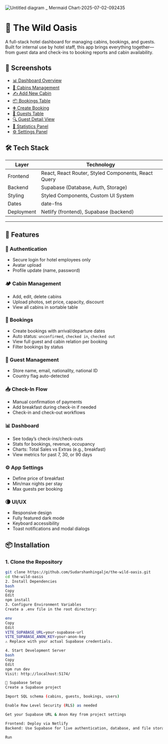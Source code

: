 
![Untitled diagram _ Mermaid Chart-2025-07-02-092435](https://github.com/user-attachments/assets/cfc6423f-e741-4ebb-9eb1-cea680c082ec)
# 🌴 The Wild Oasis

A full-stack hotel dashboard for managing cabins, bookings, and guests.  
Built for internal use by hotel staff, this app brings everything together—from guest data and check-ins to booking reports and cabin availability.


## 📸 Screenshots

- [📊 Dashboard Overview](https://github.com/user-attachments/assets/4a7f30dd-bfb1-4ab3-8ca1-d68272a2c8a4)
- [🏡 Cabins Management](https://github.com/user-attachments/assets/9dfd36a1-fe8c-499d-91dd-daf93623fc89)
- [✍️ Add New Cabin](https://github.com/user-attachments/assets/c64c3f8f-027e-480e-afc1-77a0808143a1)
- [📦 Bookings Table](https://github.com/user-attachments/assets/6f0c3753-4176-4a72-bdf1-a06fe762d317)
- [➕ Create Booking](https://github.com/user-attachments/assets/c6319dc0-28a9-4352-a406-3b04639df3d1)
- [🧑 Guests Table](https://github.com/user-attachments/assets/16eb96d6-11d6-48f3-9371-c82c94040703)
- [🔍 Guest Detail View](https://github.com/user-attachments/assets/9c3d2ef2-c805-4369-953e-6fb9aa65503e)
- [🧮 Statistics Panel](https://github.com/user-attachments/assets/2f3d7953-1ff0-4526-9846-f45b9225e47b)
- [⚙️ Settings Panel](https://github.com/user-attachments/assets/4c6022cf-90f1-4932-b5db-d8a526d36368)

## 🛠 Tech Stack

| Layer     | Technology                                      |
|-----------|--------------------------------------------------|
| Frontend  | React, React Router, Styled Components, React Query |
| Backend   | Supabase (Database, Auth, Storage)              |
| Styling   | Styled Components, Custom UI System             |
| Dates     | date-fns                                        |
| Deployment| Netlify (frontend), Supabase (backend)          |

---

## 🌟 Features

### 🔐 Authentication
- Secure login for hotel employees only
- Avatar upload
- Profile update (name, password)

### 🏕 Cabin Management
- Add, edit, delete cabins
- Upload photos, set price, capacity, discount
- View all cabins in sortable table

### 🧾 Bookings
- Create bookings with arrival/departure dates
- Auto status: `unconfirmed`, `checked in`, `checked out`
- View full guest and cabin relation per booking
- Filter bookings by status

### 👤 Guest Management
- Store name, email, nationality, national ID
- Country flag auto-detected

### 📥 Check-In Flow
- Manual confirmation of payments
- Add breakfast during check-in if needed
- Check-in and check-out workflows

### 📊 Dashboard
- See today’s check-ins/check-outs
- Stats for bookings, revenue, occupancy
- Charts: Total Sales vs Extras (e.g., breakfast)
- View metrics for past 7, 30, or 90 days

### ⚙️ App Settings
- Define price of breakfast
- Min/max nights per stay
- Max guests per booking

### 🌘 UI/UX
- Responsive design
- Fully featured dark mode
- Keyboard accessibility
- Toast notifications and modal dialogs


## 📦 Installation

### 1. Clone the Repository

```bash
git clone https://github.com/Sudarshanhingalje/the-wild-oasis.git
cd the-wild-oasis
2. Install Dependencies
bash
Copy
Edit
npm install
3. Configure Environment Variables
Create a .env file in the root directory:

env
Copy
Edit
VITE_SUPABASE_URL=your-supabase-url
VITE_SUPABASE_ANON_KEY=your-anon-key
⚠️ Replace with your actual Supabase credentials.

4. Start Development Server
bash
Copy
Edit
npm run dev
Visit: http://localhost:5174/

🧪 Supabase Setup
Create a Supabase project

Import SQL schema (cabins, guests, bookings, users)

Enable Row Level Security (RLS) as needed

Get your Supabase URL & Anon Key from project settings

Frontend: Deploy via Netlify
Backend: Use Supabase for live authentication, database, and file storage

Run
